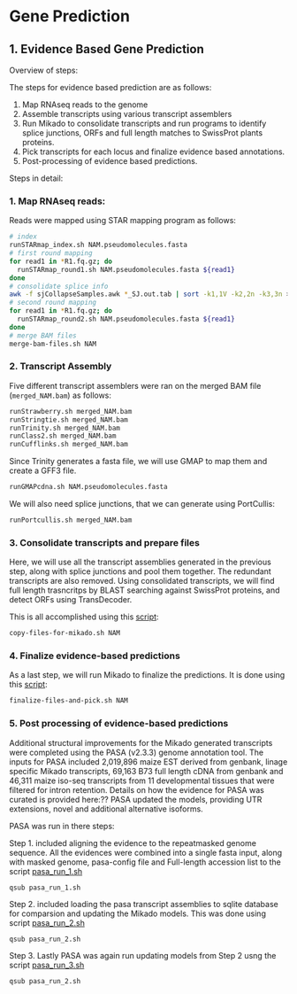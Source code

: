 # Gene Prediction

## 1. Evidence Based Gene Prediction

Overview of steps:

The steps for evidence based prediction are as follows:

1. Map RNAseq reads to the genome
2. Assemble transcripts using various transcript assemblers
3. Run Mikado to consolidate transcripts and run programs to identify splice junctions, ORFs and full length matches to SwissProt plants proteins.
4. Pick transcripts for each locus and finalize evidence based annotations.
5. Post-processing of evidence based predictions.

Steps in detail:

### 1. Map RNAseq reads:

Reads were mapped using STAR mapping program as follows:

```bash
# index
runSTARmap_index.sh NAM.pseudomolecules.fasta
# first round mapping
for read1 in *R1.fq.gz; do
  runSTARmap_round1.sh NAM.pseudomolecules.fasta ${read1}
done
# consolidate splice info
awk -f sjCollapseSamples.awk *_SJ.out.tab | sort -k1,1V -k2,2n -k3,3n > SJ.all
# second round mapping
for read1 in *R1.fq.gz; do
  runSTARmap_round2.sh NAM.pseudomolecules.fasta ${read1}
done
# merge BAM files
merge-bam-files.sh NAM
```

### 2. Transcript Assembly

Five different transcript assemblers were ran on the merged BAM file (`merged_NAM.bam`) as follows:


```bash
runStrawberry.sh merged_NAM.bam
runStringtie.sh merged_NAM.bam
runTrinity.sh merged_NAM.bam
runClass2.sh merged_NAM.bam
runCufflinks.sh merged_NAM.bam
```

Since Trinity generates a fasta file, we will use GMAP to map them and create a GFF3 file.

```bash
runGMAPcdna.sh NAM.pseudomolecules.fasta
```

We will also need splice junctions, that we can generate using PortCullis:

```bash
runPortcullis.sh merged_NAM.bam
```

### 3. Consolidate transcripts and prepare files

Here, we will use all the transcript assemblies generated in the previous step, along with splice junctions and pool them together. The redundant transcripts are also removed. Using consolidated transcripts, we will find full length trasncritps by BLAST searching against SwissProt proteins, and detect ORFs using TransDecoder.

This is all accomplished using this [script](copy-files-for-mikado.sh):

```bash
copy-files-for-mikado.sh NAM
```

### 4. Finalize evidence-based predictions

As a last step, we will run Mikado to finalize the predictions. It is done using this [script](finalize-files-and-pick.sh):


```bash
finalize-files-and-pick.sh NAM
```

### 5. Post processing of evidence-based predictions

Additional structural improvements for the Mikado generated transcripts were completed using the PASA (v2.3.3) genome annotation tool. The inputs for PASA included 2,019,896 maize EST derived from genbank, linage specific Mikado transcripts, 69,163 B73 full length cDNA from genbank and 46,311 maize iso-seq transcripts from 11 developmental tissues that were filtered for intron retention. Details on how the evidence for PASA was curated is provided here:?? PASA updated the models, providing UTR extensions, novel and additional alternative isoforms. 

PASA was run in there steps:

Step 1. included aligning the evidence to the repeatmasked genome sequence. All the evidences were combined into a single fasta input, along with masked genome, pasa-config file and Full-length accession list to the script [pasa_run_1.sh](/gene-prediction/cshl-scripts/pasa_run_1.sh) 
```
qsub pasa_run_1.sh 
```

Step 2. included loading the pasa transcript assemblies to sqlite database for comparsion and updating the Mikado models. This was done using script [pasa_run_2.sh](/gene-prediction/cshl-scripts/pasa_run_2.sh)

```
qsub pasa_run_2.sh
```

Step 3. Lastly PASA was again run updating models from Step 2 usng the script [pasa_run_3.sh](/gene-prediction/cshl-scripts/pasa_run_3.sh)

```
qsub pasa_run_2.sh
```


